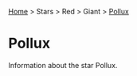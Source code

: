 <p><a href="/">Home</a> > Stars > Red > Giant > <a href=".">Pollux</a> </p>

# Pollux

Information about the star Pollux.